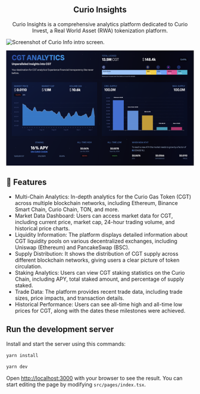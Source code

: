 <div align="center">
  <h2>Curio Insights</h2>
  <p>Curio Insights is a comprehensive analytics platform dedicated to Curio Invest, a Real World Asset (RWA) tokenization platform.</p>
</div>

![Screenshot of Curio Info intro screen.](https://github.com/soul-man/curio/blob/master/public/images/curio.png?raw=true)

![Screenshot of Curio Info intro screen.](https://github.com/soul-man/curio/blob/master/public/images/dashboard.png?raw=true)

##  💖  Features
- Multi-Chain Analytics: In-depth analytics for the Curio Gas Token (CGT) across multiple blockchain networks, including Ethereum, Binance Smart Chain, Curio Chain, TON, and more.
- Market Data Dashboard: Users can access market data for CGT, including current price, market cap, 24-hour trading volume, and historical price charts.
- Liquidity Information: The platform displays detailed information about CGT liquidity pools on various decentralized exchanges, including Uniswap (Ethereum) and PancakeSwap (BSC).
- Supply Distribution: It shows the distribution of CGT supply across different blockchain networks, giving users a clear picture of token circulation.
- Staking Analytics: Users can view CGT staking statistics on the Curio Chain, including APY, total staked amount, and percentage of supply staked.
- Trade Data: The platform provides recent trade data, including trade sizes, price impacts, and transaction details.
- Historical Performance: Users can see all-time high and all-time low prices for CGT, along with the dates these milestones were achieved.

 
## Run the development server

Install and start the server using this commands:

```bash
yarn install
```

```bash
yarn dev
```

Open [http://localhost:3000](http://localhost:3000) with your browser to see the result. You can start editing the page by modifying `src/pages/index.tsx`.